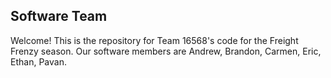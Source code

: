 ## Software Team

Welcome! This is the repository for Team 16568's code for the Freight Frenzy season. Our software members are Andrew, Brandon, Carmen, Eric, Ethan, Pavan.
